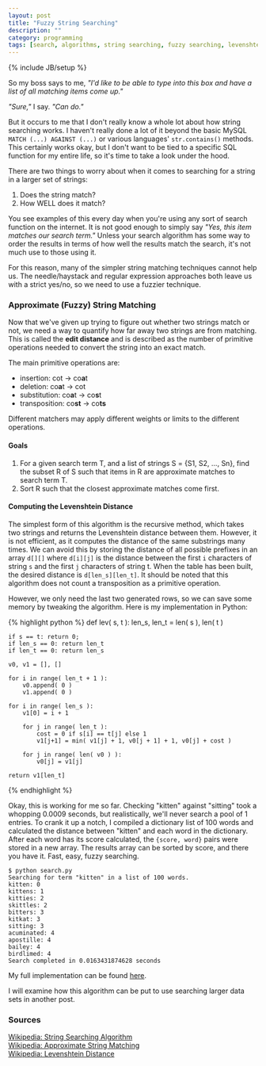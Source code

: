 ```yaml
---
layout: post
title: "Fuzzy String Searching"
description: ""
category: programming
tags: [search, algorithms, string searching, fuzzy searching, levenshtein]
---
```

{% include JB/setup %}

So my boss says to me, *"I'd like to be able to type into this box and have a list of all matching items come up."*

*"Sure,"* I say. *"Can do."*

But it occurs to me that I don't really know a whole lot about how string searching works. I haven't really done a lot of it beyond the basic MySQL `MATCH (...) AGAINST (...)` or various languages' `str.contains()` methods. This certainly works okay, but I don't want to be tied to a specific SQL function for my entire life, so it's time to take a look under the hood.

There are two things to worry about when it comes to searching for a string in a larger set of strings:

 1. Does the string match?
 2. How WELL does it match?

You see examples of this every day when you're using any sort of search function on the internet. It is not good enough to simply say *"Yes, this item matches our search term."* Unless your search algorithm has some way to order the results in terms of how well the results match the search, it's not much use to those using it.

For this reason, many of the simpler string matching techniques cannot help us. The needle/haystack and regular expression approaches both leave us with a strict yes/no, so we need to use a fuzzier technique.

### Approximate (Fuzzy) String Matching

Now that we've given up trying to figure out whether two strings match or not, we need a way to quantify how far away two strings are from matching. This is called the **edit distance** and is described as the number of primitive operations needed to convert the string into an exact match.

The main primitive operations are:

 * insertion: cot -> co**a**t
 * deletion: co**a**t -> cot
 * substitution: co**a**t -> co**s**t
 * transposition: co**st** -> co**ts**

Different matchers may apply different weights or limits to the different operations.

#### Goals

 1. For a given search term T, and a list of strings S = {S1, S2, ..., Sn}, find the subset R of S such that items in R are approximate matches to search term T.
 2. Sort R such that the closest approximate matches come first.

#### Computing the Levenshtein Distance

The simplest form of this algorithm is the recursive method, which takes two strings and returns the Levenshtein distance between them. However, it is not efficient, as it computes the distance of the same substrings many times. We can avoid this by storing the distance of all possible prefixes in an array `d[][]` where `d[i][j]` is the distance between the first `i` characters of string `s` and the first `j` characters of string t. When the table has been built, the desired distance is `d[len_s][len_t]`. It should be noted that this algorithm does not count a transposition as a primitive operation.

However, we only need the last two generated rows, so we can save some memory by tweaking the algorithm. Here is my implementation in Python:

{% highlight python %}
def lev( s, t ):
	len_s, len_t = len( s ), len( t )

	if s == t: return 0;
	if len_s == 0: return len_t
	if len_t == 0: return len_s

	v0, v1 = [], []

	for i in range( len_t + 1 ):
		v0.append( 0 )
		v1.append( 0 )

	for i in range( len_s ):
		v1[0] = i + 1

		for j in range( len_t ):
			cost = 0 if s[i] == t[j] else 1
			v1[j+1] = min( v1[j] + 1, v0[j + 1] + 1, v0[j] + cost )

		for j in range( len( v0 ) ):
			v0[j] = v1[j]

	return v1[len_t]
{% endhighlight %}

Okay, this is working for me so far. Checking "kitten" against "sitting" took a whopping 0.0009 seconds, but realistically, we'll never search a pool of 1 entries. To crank it up a notch, I compiled a dictionary list of 100 words and calculated the distance between "kitten" and each word in the dictionary. After each word has its score calculated, the `{score, word}` pairs were stored in a new array. The results array can be sorted by score, and there you have it. Fast, easy, fuzzy searching.

	$ python search.py
	Searching for term "kitten" in a list of 100 words.
	kitten: 0
	kittens: 1
	kitties: 2
	skittles: 2
	bitters: 3
	kitkat: 3
	sitting: 3
	acuminated: 4
	apostille: 4
	bailey: 4
	birdlimed: 4
	Search completed in 0.0163431874628 seconds

My full implementation can be found [here](https://gist.github.com/jsrn/6193311#file-search-py).

I will examine how this algorithm can be put to use searching larger data sets in another post.

### Sources

[Wikipedia: String Searching Algorithm](http://en.wikipedia.org/wiki/String_searching_algorithm)  
[Wikipedia: Approximate String Matching](http://en.wikipedia.org/wiki/Approximate_string_matching)  
[Wikipedia: Levenshtein Distance](http://en.wikipedia.org/wiki/Levenshtein_distance#Computing_Levenshtein_distance)